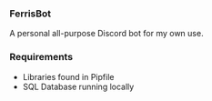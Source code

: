 ### FerrisBot

A personal all-purpose Discord bot for my own use.


### Requirements

- Libraries found in Pipfile
- SQL Database running locally
